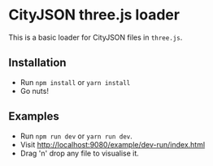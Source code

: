 # CityJSON three.js loader

This is a basic loader for CityJSON files in `three.js`.

## Installation

- Run `npm install` or `yarn install`
- Go nuts!


## Examples

- Run `npm run dev` or `yarn run dev`.
- Visit [http://localhost:9080/example/dev-run/index.html](http://localhost:9080/example/dev-run/index.html)
- Drag 'n' drop any file to visualise it.
